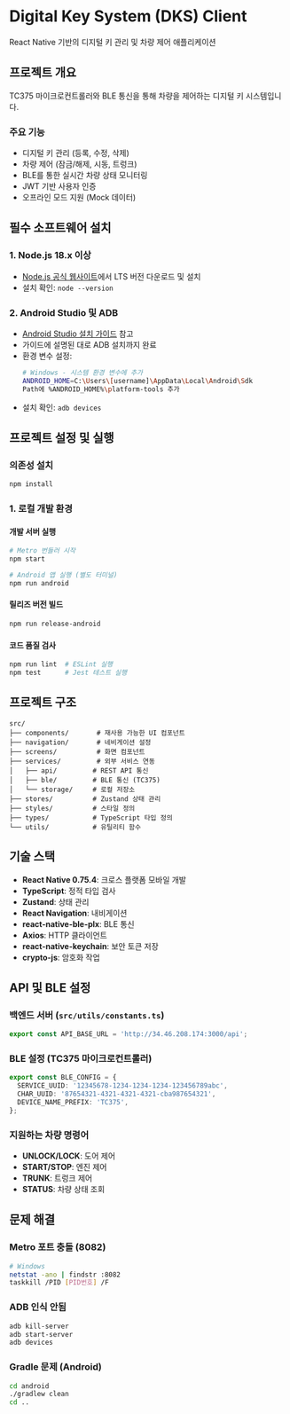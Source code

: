 # Digital Key System (DKS) Client

React Native 기반의 디지털 키 관리 및 차량 제어 애플리케이션

## 프로젝트 개요

TC375 마이크로컨트롤러와 BLE 통신을 통해 차량을 제어하는 디지털 키 시스템입니다.

### 주요 기능
- 디지털 키 관리 (등록, 수정, 삭제)
- 차량 제어 (잠금/해제, 시동, 트렁크)
- BLE를 통한 실시간 차량 상태 모니터링
- JWT 기반 사용자 인증
- 오프라인 모드 지원 (Mock 데이터)

## 필수 소프트웨어 설치

### 1. Node.js 18.x 이상
- [Node.js 공식 웹사이트](https://nodejs.org/)에서 LTS 버전 다운로드 및 설치
- 설치 확인: `node --version`

### 2. Android Studio 및 ADB
- [Android Studio 설치 가이드](https://joo-selfdev.tistory.com/entry/android-studio-download-install-easy) 참고
- 가이드에 설명된 대로 ADB 설치까지 완료
- 환경 변수 설정:
  ```bash
  # Windows - 시스템 환경 변수에 추가
  ANDROID_HOME=C:\Users\[username]\AppData\Local\Android\Sdk
  Path에 %ANDROID_HOME%\platform-tools 추가
  ```
- 설치 확인: `adb devices`

## 프로젝트 설정 및 실행

### 의존성 설치
```bash
npm install
```

### 1. 로컬 개발 환경

#### 개발 서버 실행
```bash
# Metro 번들러 시작
npm start

# Android 앱 실행 (별도 터미널)
npm run android
```

#### 릴리즈 버전 빌드
```bash
npm run release-android
```

#### 코드 품질 검사
```bash
npm run lint  # ESLint 실행
npm test      # Jest 테스트 실행
```

## 프로젝트 구조

```
src/
├── components/       # 재사용 가능한 UI 컴포넌트
├── navigation/       # 네비게이션 설정
├── screens/          # 화면 컴포넌트
├── services/         # 외부 서비스 연동
│   ├── api/         # REST API 통신
│   ├── ble/         # BLE 통신 (TC375)
│   └── storage/     # 로컬 저장소
├── stores/          # Zustand 상태 관리
├── styles/          # 스타일 정의
├── types/           # TypeScript 타입 정의
└── utils/           # 유틸리티 함수
```

## 기술 스택

- **React Native 0.75.4**: 크로스 플랫폼 모바일 개발
- **TypeScript**: 정적 타입 검사
- **Zustand**: 상태 관리
- **React Navigation**: 내비게이션
- **react-native-ble-plx**: BLE 통신
- **Axios**: HTTP 클라이언트
- **react-native-keychain**: 보안 토큰 저장
- **crypto-js**: 암호화 작업

## API 및 BLE 설정

### 백엔드 서버 (`src/utils/constants.ts`)
```typescript
export const API_BASE_URL = 'http://34.46.208.174:3000/api';
```

### BLE 설정 (TC375 마이크로컨트롤러)
```typescript
export const BLE_CONFIG = {
  SERVICE_UUID: '12345678-1234-1234-1234-123456789abc',
  CHAR_UUID: '87654321-4321-4321-4321-cba987654321',
  DEVICE_NAME_PREFIX: 'TC375',
};
```

### 지원하는 차량 명령어
- **UNLOCK/LOCK**: 도어 제어
- **START/STOP**: 엔진 제어
- **TRUNK**: 트렁크 제어
- **STATUS**: 차량 상태 조회

## 문제 해결

### Metro 포트 충돌 (8082)
```bash
# Windows
netstat -ano | findstr :8082
taskkill /PID [PID번호] /F
```

### ADB 인식 안됨
```bash
adb kill-server
adb start-server
adb devices
```

### Gradle 문제 (Android)
```bash
cd android
./gradlew clean
cd ..
```